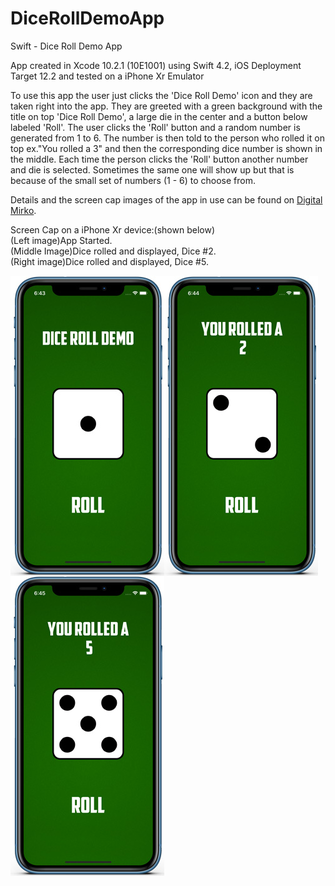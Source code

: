 # DiceRollDemoApp
Swift - Dice Roll Demo App

App created in Xcode 10.2.1 (10E1001) using Swift 4.2, iOS Deployment Target 12.2 and tested on a iPhone Xr Emulator

To use this app the user just clicks the 'Dice Roll Demo' icon and they are taken right into the app. 
They are greeted with a green background with the title on top 'Dice Roll Demo', a large die in the center and a button below 
labeled 'Roll'. The user clicks the 'Roll' button and a random number is generated from 1 to 6. The number is then told
to the person who rolled it on top ex."You rolled a 3" and then the corresponding dice number is shown in the middle.
Each time the person clicks the 'Roll' button another number and die is selected. Sometimes the same one will show up
but that is because of the small set of numbers (1 - 6) to choose from.

Details and the screen cap images of the app in use can be found on <a href="http://digitalmirko.com/iOSApps.html">Digital Mirko</a>.

Screen Cap on a iPhone Xr device:(shown below)</br>
(Left image)App Started. <br>
(Middle Image)Dice rolled and displayed, Dice #2.<br>
(Right image)Dice rolled and displayed, Dice #5.<br>
  <p>
  <img align="left" src="https://github.com/digitalMirko/DiceRollDemoApp/blob/master/GitHub-iPhoneSwiftDiceRollDemo01.jpg?raw=true" width="246"/>
  <img align="left" src="https://github.com/digitalMirko/DiceRollDemoApp/blob/master/GitHub-iPhoneSwiftDiceRollDemo03.jpg?raw=true" width="246"/>
  <img align="left" src="https://github.com/digitalMirko/DiceRollDemoApp/blob/master/GitHub-iPhoneSwiftDiceRollDemo05.jpg?raw=true" width="246"/>  
  </p>
  
